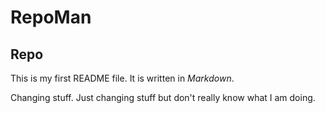 # RepoMan

## Repo

This is my first README file. It is written in _Markdown_.

Changing stuff. Just changing stuff but don't really know what I am doing.